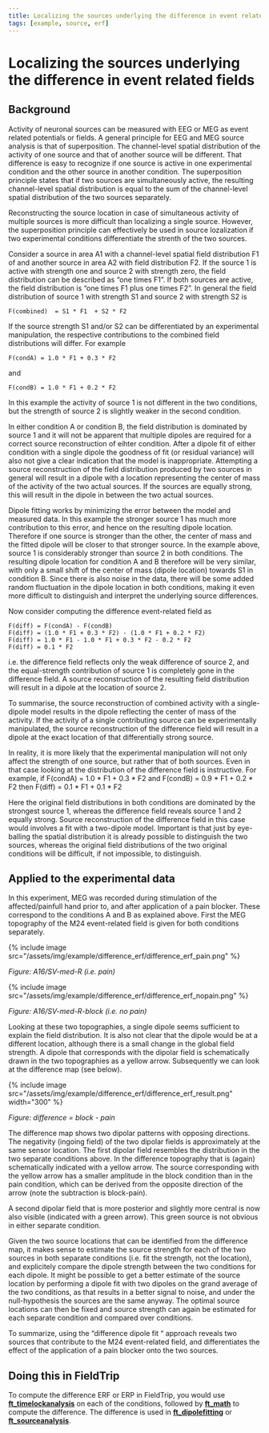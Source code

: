 ```yaml
---
title: Localizing the sources underlying the difference in event related fields
tags: [example, source, erf]
---
```


# Localizing the sources underlying the difference in event related fields

## Background

Activity of neuronal sources can be measured with EEG or MEG as event related potentials or fields. A general principle for EEG and MEG source analysis is that of superposition. The channel-level spatial distribution of the activity of one source and that of another source will be different. That difference is easy to recognize if one source is active in one experimental condition and the other source in another condition. The superposition principle states that if two sources are simultaneously active, the resulting channel-level spatial distribution is equal to the sum of the channel-level spatial distribution of the two sources separately.

Reconstructing the source location in case of simultaneous activity of multiple sources is more difficult than localizing a single source. However, the superposition principle can effectively be used in source lozalization if two experimental conditions differentiate the strenth of the two sources.

Consider a source in area A1 with a channel-level spatial field distribution F1 of and another source in area A2 with field distribution F2. If the source 1 is active with strength one and source 2 with strength zero, the field distribution can be described as “one times F1”. If both sources are active, the field distribution is “one times F1 plus one times F2”. In general the field distribution of source 1 with strength S1 and source 2 with strength S2 is

    F(combined)  = S1 * F1  + S2 * F2

If the source strength S1 and/or S2 can be differentiated by an experimental manipulation, the respective contributions to the combined field distributions will differ. For example

    F(condA) = 1.0 * F1 + 0.3 * F2

and

    F(condB) = 1.0 * F1 + 0.2 * F2

In this example the activity of source 1 is not different in the two conditions, but the strength of source 2 is slightly weaker in the second condition.

In either condition A or condition B, the field distribution is dominated by source 1 and it will not be apparent that multiple dipoles are required for a correct source reconstruction of eihter condition. After a dipole fit of either condition with a single dipole the goodness of fit (or residual variance) will also not give a clear indication that the model is inappropriate. Attempting a source reconstruction of the field distribution produced by two sources in general will result in a dipole with a location representing the center of mass of the activity of the two actual sources. If the sources are equally strong, this will result in the dipole in between the two actual sources.

Dipole fitting works by minimizing the error between the model and measured data. In this example the stronger source 1 has much more contribution to this error, and hence on the resulting dipole location. Therefore if one source is stronger than the other, the center of mass and the fitted dipole will be closer to that stronger source. In the example above, source 1 is considerably stronger than source 2 in both conditions. The resulting dipole location for condition A and B therefore will be very similar, with only a small shift of the center of mass (dipole location) towards S1 in condition B. Since there is also noise in the data, there will be some added random fluctuation in the dipole location in both conditions, making it even more difficult to distinguish and interpret the underlying source differences.

Now consider computing the difference event-related field as

    F(diff) = F(condA) - F(condB)
    F(diff) = (1.0 * F1 + 0.3 * F2) - (1.0 * F1 + 0.2 * F2)
    F(diff) = 1.0 * F1 - 1.0 * F1 + 0.3 * F2 - 0.2 * F2
    F(diff) = 0.1 * F2

i.e. the difference field reflects only the weak difference of source 2, and the equal-strength contribution of source 1 is completely gone in the difference field. A source reconstruction of the resulting field distribution will result in a dipole at the location of source 2.

To summarise, the source reconstruction of combined activity with a single-dipole model results in the dipole reflecting the center of mass of the activity. If the activity of a single contributing source can be experimentally manipulated, the source reconstruction of the difference field will result in a dipole at the exact location of that differentially strong source.

In reality, it is more likely that the experimental manipulation will not only affect the strength of one source, but rather that of both sources. Even in that case looking at the distribution of the difference field is instructive. For example, if
    F(condA) = 1.0 * F1 + 0.3 * F2
and
    F(condB) = 0.9 * F1 + 0.2 * F2
then
    F(diff) = 0.1 * F1 + 0.1 * F2

Here the original field distributions in both conditions are dominated by the strongest source 1, whereas the difference field reveals source 1 and 2 equally strong. Source reconstruction of the difference field in this case would involves a fit with a two-dipole model. Important is that just by eye-balling the spatial distribution it is already possible to distinguish the two sources, whereas the original field distributions of the two original conditions will be difficult, if not impossible, to distinguish.

## Applied to the experimental data

In this experiment, MEG was recorded during stimulation of the affected/painfull hand prior to, and after application of a pain blocker. These correspond to the conditions A and B as explained above. First the MEG topography of the M24 event-related field is given for both conditions separately.

{% include image src="/assets/img/example/difference_erf/difference_erf_pain.png" %}

_Figure: A16/SV-med-R (i.e. pain)_

{% include image src="/assets/img/example/difference_erf/difference_erf_nopain.png" %}

_Figure: A16/SV-med-R-block (i.e. no pain)_

Looking at these two topographies, a single dipole seems sufficient to explain the field distribution. It is also not clear that the dipole would be at a different location, although there is a small change in the global field strength. A dipole that corresponds with the dipolar field is schematically drawn in the two topographies as a yellow arrow. Subsequently we can look at the difference map (see below).

{% include image src="/assets/img/example/difference_erf/difference_erf_result.png" width="300" %}

_Figure: difference = block - pain_

The difference map shows two dipolar patterns with opposing directions. The negativity (ingoing field) of the two dipolar fields is approximately at the same sensor location. The first dipolar field resembles the distribution in the two separate conditions above. In the difference topography that is (again) schematically indicated with a yellow arrow. The source corresponding with the yellow arrow has a smaller amplitude in the block condition than in the pain condition, which can be derived from the opposite direction of the arrow (note the subtraction is block-pain).

A second dipolar field that is more posterior and slightly more central is now also visible (indicated with a green arrow). This green source is not obvious in either separate condition.

Given the two source locations that can be identified from the difference map, it makes sense to estimate the source strength for each of the two sources in both separate conditions (i.e. fit the strength, not the location), and explicitely compare the dipole strength between the two conditions for each dipole. It might be possible to get a better estimate of the source location by performing a dipole fit with two dipoles on the grand average of the two conditions, as that results in a better signal to noise, and under the null-hypothesis the sources are the same anyway. The optimal source locations can then be fixed and source strength can again be estimated for each separate condition and compared over conditions.

To summarize, using the “difference dipole fit “ approach reveals two sources that contribute to the M24 event-related field, and differentiates the effect of the application of a pain blocker onto the two sources.

## Doing this in FieldTrip

To compute the difference ERF or ERP in FieldTrip, you would use **[ft_timelockanalysis](/reference/ft_timelockanalysis)** on each of the conditions, followed by **[ft_math](/reference/ft_math)** to compute the difference. The difference is used in **[ft_dipolefitting](/reference/ft_dipolefitting)** or **[ft_sourceanalysis](/reference/ft_sourceanalysis)**.
